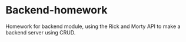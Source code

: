 # Backend-homework

Homework for backend module, using the Rick and Morty API to make a backend server using CRUD. 
